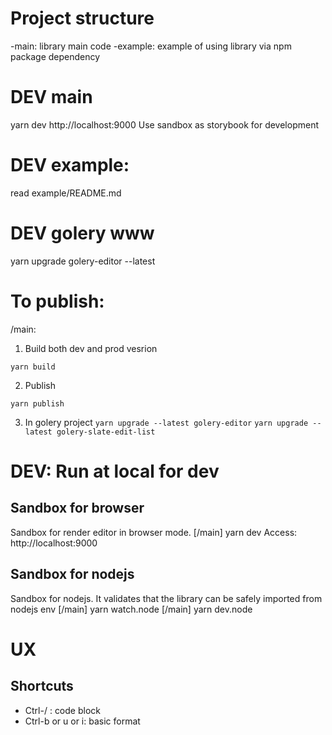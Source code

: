 # Project structure
-main: library main code
-example: example of using library via npm package dependency

# DEV main
yarn dev
http://localhost:9000
Use sandbox as storybook for development

# DEV example:
read example/README.md

# DEV golery www
yarn upgrade golery-editor --latest

# To publish:   
/main:

1. Build both dev and prod vesrion

`yarn build`

2. Publish

`yarn publish`

3. In golery project
`yarn upgrade --latest golery-editor`
`yarn upgrade --latest golery-slate-edit-list`

# DEV: Run at local for dev
## Sandbox for browser
Sandbox for render editor in browser mode.
[/main] yarn dev
Access: http://localhost:9000


## Sandbox for nodejs
Sandbox for nodejs. It validates that the library can be safely imported from nodejs env
[/main] yarn watch.node
[/main] yarn dev.node

# UX
## Shortcuts
- Ctrl-/ : code block
- Ctrl-b or u or i: basic format